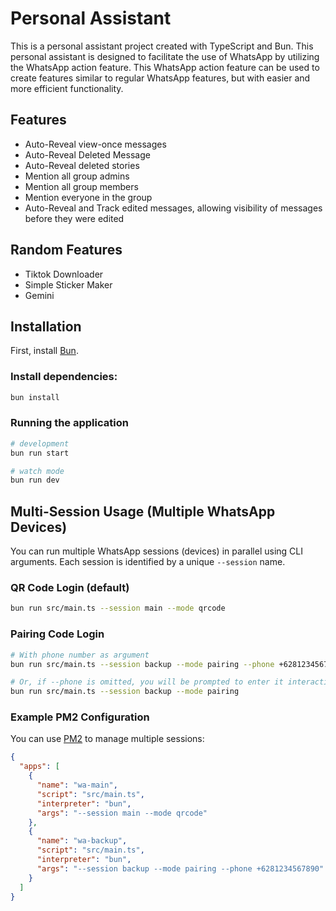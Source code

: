 # Personal Assistant

This is a personal assistant project created with TypeScript and Bun.
This personal assistant is designed to facilitate the use of WhatsApp by
utilizing the WhatsApp action feature. This WhatsApp action feature can be used
to create features similar to regular WhatsApp features, but with easier and
more efficient functionality.

## Features

- Auto-Reveal view-once messages
- Auto-Reveal Deleted Message
- Auto-Reveal deleted stories
- Mention all group admins
- Mention all group members
- Mention everyone in the group
- Auto-Reveal and Track edited messages, allowing visibility of messages before they were edited


## Random Features
- Tiktok Downloader
- Simple Sticker Maker
- Gemini

## Installation

First, install [Bun](https://bun.sh/docs/installation).

### Install dependencies:
```bash
bun install
```

### Running the application
```bash
# development
bun run start

# watch mode
bun run dev
```

## Multi-Session Usage (Multiple WhatsApp Devices)

You can run multiple WhatsApp sessions (devices) in parallel using CLI arguments. Each session is identified by a unique `--session` name.

### QR Code Login (default)
```bash
bun run src/main.ts --session main --mode qrcode
```

### Pairing Code Login
```bash
# With phone number as argument
bun run src/main.ts --session backup --mode pairing --phone +6281234567890

# Or, if --phone is omitted, you will be prompted to enter it interactively
bun run src/main.ts --session backup --mode pairing
```

### Example PM2 Configuration
You can use [PM2](https://pm2.keymetrics.io/) to manage multiple sessions:

```json
{
  "apps": [
    {
      "name": "wa-main",
      "script": "src/main.ts",
      "interpreter": "bun",
      "args": "--session main --mode qrcode"
    },
    {
      "name": "wa-backup",
      "script": "src/main.ts",
      "interpreter": "bun",
      "args": "--session backup --mode pairing --phone +6281234567890"
    }
  ]
}
```